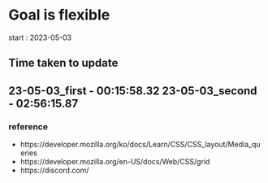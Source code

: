 <h1>Goal is flexible</h1>

start : 2023-05-03

<h2>Time taken to update<h2>

23-05-03_first - 00:15:58.32
23-05-03_second - 02:56:15.87

<h3>reference</h3>

<ul>
    <li>https://developer.mozilla.org/ko/docs/Learn/CSS/CSS_layout/Media_queries</li>
    <li>https://developer.mozilla.org/en-US/docs/Web/CSS/grid</li>
    <li>https://discord.com/</li>
</ul>


